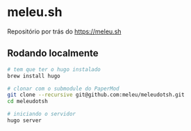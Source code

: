 # meleu.sh

Repositório por trás do <https://meleu.sh>

## Rodando localmente

```bash
# tem que ter o hugo instalado
brew install hugo

# clonar com o submodule do PaperMod
git clone --recursive git@github.com:meleu/meleudotsh.git
cd meleudotsh

# iniciando o servidor
hugo server
```
